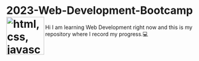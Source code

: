 # 2023-Web-Development-Bootcamp <img align="left" alt="html, css, javascript" width="100" src="https://www.freepnglogos.com/uploads/html5-logo-png/html5-logo-devextreme-multi-purpose-controls-html-javascript-3.png">
Hi I am learning Web Development right now and this is my repository where I record my progress.💻